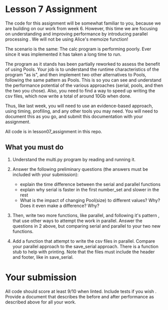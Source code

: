 # Lesson 7 Assignment

The code for this assignment will be somewhat familiar to you, because we are
 building
 on our work from week 6. However, this time we are focusing on
  understanding and improving performance by introducing parallel processing
  . We will not be using Alice's memoize function!

The scenario is the same: The calc program is performing poorly. Ever since it was implemented it has taken a long time to run.

The program as it stands has been partially reworked to assess the
 benefit of using Pools.
Your job is to understand the runtime characteristics of the program "as
 is", and then implement two other alternatives to Pools, following the same
  pattern as Pools. This is so you can see and understand the performance
   potential of the various approaches (serial, pools, and then the two you chose). Also, you need to find a way
    to speed up writing the csv files, which now write a total of around
     10Gb when done.

Thus, like last week, you will need to use an evidence-based approach, using timing, profiling, and any other tools you may need. You will need  to document this as you go, and submit this documentation with your assignment. 

All code is in lesson07_assignment in this repo.

## What you must do
1. Understand the multi.py program by reading and running it.
1. Answer the following preliminary questions (the answers must be included
 with your
 submission):
    - explain the time difference between the serial and parallel functions
    - explain why serial is faster in the first number_set and slower in
     the rest
    - What is the impact of changing Pool(size) to different values? Why? Does it even make a difference? Why?

1. Then, write two more functions, like parallel, and following it's pattern
, that use other ways to attempt the work in parallel. Answer the questions
 in 2 above, but comparing serial and parallel to your two new functions.
1. Add a function that attempt to write the csv files in parallel. Compare
 your parallel approach to the save_serial approach. There is a function
  stub to help with printing. Note that the files must include the header and footer, like in save_serial.
  
# Your submission
All code should score at least 9/10 when linted. Include tests if you wish
. Provide a document that describes the before and after performance as
 described above for all your work.

